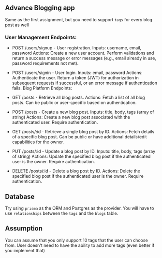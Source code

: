 ## Advance Blogging app

Same as the first assignment, but you need to support `tags` for every blog post as well

### User Management Endpoints:

- POST /users/signup - User registration.
  Inputs: username, email, password
  Actions: Create a new user account. Perform validations and return a success message or error messages (e.g., email already in use, password requirements not met).

- POST /users/signin - User login.
  Inputs: email, password
  Actions: Authenticate the user. Return a token (JWT) for authorization in subsequent requests if successful, or an error message if authentication fails.
  Blog Platform Endpoints:

- GET /posts - Retrieve all blog posts.
  Actions: Fetch a list of all blog posts. Can be public or user-specific based on authentication.

- POST /posts - Create a new blog post.
  Inputs: title, body, tags (array of string)
  Actions: Create a new blog post associated with the authenticated user. Require authentication.

- GET /posts/:id - Retrieve a single blog post by ID.
  Actions: Fetch details of a specific blog post. Can be public or have additional details/edit capabilities for the owner.

- PUT /posts/:id - Update a blog post by ID.
  Inputs: title, body, tags (array of string)
  Actions: Update the specified blog post if the authenticated user is the owner. Require authentication.

- DELETE /posts/:id - Delete a blog post by ID.
  Actions: Delete the specified blog post if the authenticated user is the owner. Require authentication.

## Database

Try using `prisma` as the ORM and Postgres as the provider. You will have to use `relationships` between the `tags` and the `blogs` table.

## Assumption

You can assume that you only support 10 tags that the user can choose from. User doesn't need to have the ability to add more tags (even better if you implement that)
